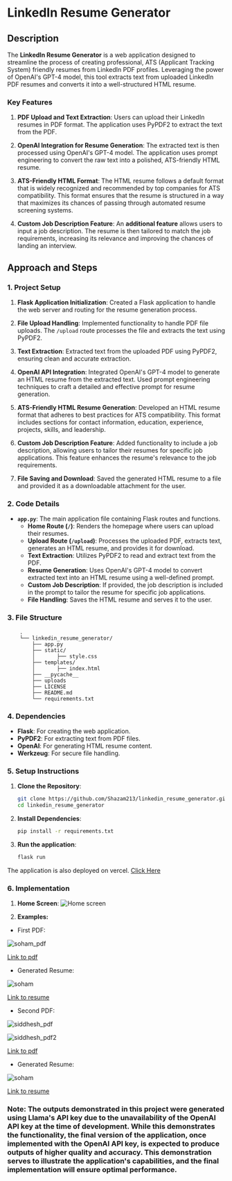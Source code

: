 # LinkedIn Resume Generator

## Description

The **LinkedIn Resume Generator** is a web application designed to streamline the process of creating professional, ATS (Applicant Tracking System) friendly resumes from LinkedIn PDF profiles. Leveraging the power of OpenAI's GPT-4 model, this tool extracts text from uploaded LinkedIn PDF resumes and converts it into a well-structured HTML resume.

### Key Features

1. **PDF Upload and Text Extraction**: Users can upload their LinkedIn resumes in PDF format. The application uses PyPDF2 to extract the text from the PDF.

2. **OpenAI Integration for Resume Generation**: The extracted text is then processed using OpenAI's GPT-4 model. The application uses prompt engineering to convert the raw text into a polished, ATS-friendly HTML resume.

3. **ATS-Friendly HTML Format**: The HTML resume follows a default format that is widely recognized and recommended by top companies for ATS compatibility. This format ensures that the resume is structured in a way that maximizes its chances of passing through automated resume screening systems.

4. **Custom Job Description Feature**: An **additional feature** allows users to input a job description. The resume is then tailored to match the job requirements, increasing its relevance and improving the chances of landing an interview.

## Approach and Steps

### 1. **Project Setup**

1. **Flask Application Initialization**: Created a Flask application to handle the web server and routing for the resume generation process.

2. **File Upload Handling**: Implemented functionality to handle PDF file uploads. The `/upload` route processes the file and extracts the text using PyPDF2.

3. **Text Extraction**: Extracted text from the uploaded PDF using PyPDF2, ensuring clean and accurate extraction.

4. **OpenAI API Integration**: Integrated OpenAI's GPT-4 model to generate an HTML resume from the extracted text. Used prompt engineering techniques to craft a detailed and effective prompt for resume generation.

5. **ATS-Friendly HTML Resume Generation**: Developed an HTML resume format that adheres to best practices for ATS compatibility. This format includes sections for contact information, education, experience, projects, skills, and leadership.

6. **Custom Job Description Feature**: Added functionality to include a job description, allowing users to tailor their resumes for specific job applications. This feature enhances the resume's relevance to the job requirements.

7. **File Saving and Download**: Saved the generated HTML resume to a file and provided it as a downloadable attachment for the user.

### 2. **Code Details**

- **`app.py`**: The main application file containing Flask routes and functions.
  - **Home Route (`/`)**: Renders the homepage where users can upload their resumes.
  - **Upload Route (`/upload`)**: Processes the uploaded PDF, extracts text, generates an HTML resume, and provides it for download.
  - **Text Extraction**: Utilizes PyPDF2 to read and extract text from the PDF.
  - **Resume Generation**: Uses OpenAI's GPT-4 model to convert extracted text into an HTML resume using a well-defined prompt.
  - **Custom Job Description**: If provided, the job description is included in the prompt to tailor the resume for specific job applications.
  - **File Handling**: Saves the HTML resume and serves it to the user.
### 3. **File Structure**

        .
        └── linkedin_resume_generator/
            ├── app.py
            ├── static/
            │       ├── style.css
            ├── templates/
            │       ├── index.html
            ├── __pycache__
            ├── uploads
            ├── LICENSE
            ├── README.md
            └── requirements.txt
    
### 4. **Dependencies**

- **Flask**: For creating the web application.
- **PyPDF2**: For extracting text from PDF files.
- **OpenAI**: For generating HTML resume content.
- **Werkzeug**: For secure file handling.

### 5. **Setup Instructions**

1. **Clone the Repository**:
   ```bash
   git clone https://github.com/Shazam213/linkedin_resume_generator.git
   cd linkedin_resume_generator
2. **Install Dependencies**:
    ```bash
    pip install -r requirements.txt
3. **Run the application**:
    ```bash
    flask run
    ```
The application is also deployed on vercel. [Click Here](https://linkedin-resume-generator-7d5pu04yi-shazam213s-projects.vercel.app/)
### 6. **Implementation**
1. **Home Screen**:
![Home screen](./resources/Screenshot%20from%202024-09-14%2021-15-45.png)

2. **Examples:**
- First PDF:

![soham_pdf](./resources/Screenshot%20from%202024-09-14%2021-18-53.png)

[Link to pdf](./resources/soham_linkedin.pdf)

- Generated Resume:

![soham](./resources/Screenshot%20from%202024-09-14%2021-18-28.png)

[Link to resume](./resources/soham_linkedin_resume.html)

- Second PDF:

![siddhesh_pdf](./resources/Screenshot%20from%202024-09-14%2021-19-12.png)

![siddhesh_pdf2](./resources/Screenshot%20from%202024-09-14%2021-19-19.png)

[Link to pdf](./resources/siddhesh_linkedin.pdf)

- Generated Resume:

![soham](./resources/Screenshot%20from%202024-09-14%2021-19-28.png)

[Link to resume](./resources/siddhesh_linkedin_resume.html)

### Note: The outputs demonstrated in this project were generated using Llama's API key due to the unavailability of the OpenAI API key at the time of development. While this demonstrates the functionality, the final version of the application, once implemented with the OpenAI API key, is expected to produce outputs of higher quality and accuracy. This demonstration serves to illustrate the application's capabilities, and the final implementation will ensure optimal performance.
